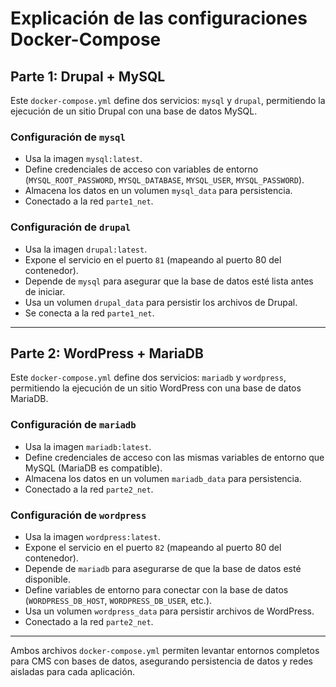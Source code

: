 # Explicación de las configuraciones Docker-Compose

## Parte 1: Drupal + MySQL

Este `docker-compose.yml` define dos servicios: `mysql` y `drupal`, permitiendo la ejecución de un sitio Drupal con una base de datos MySQL.

### Configuración de `mysql`
- Usa la imagen `mysql:latest`.
- Define credenciales de acceso con variables de entorno (`MYSQL_ROOT_PASSWORD`, `MYSQL_DATABASE`, `MYSQL_USER`, `MYSQL_PASSWORD`).
- Almacena los datos en un volumen `mysql_data` para persistencia.
- Conectado a la red `parte1_net`.

### Configuración de `drupal`
- Usa la imagen `drupal:latest`.
- Expone el servicio en el puerto `81` (mapeando al puerto 80 del contenedor).
- Depende de `mysql` para asegurar que la base de datos esté lista antes de iniciar.
- Usa un volumen `drupal_data` para persistir los archivos de Drupal.
- Se conecta a la red `parte1_net`.

---

## Parte 2: WordPress + MariaDB

Este `docker-compose.yml` define dos servicios: `mariadb` y `wordpress`, permitiendo la ejecución de un sitio WordPress con una base de datos MariaDB.

### Configuración de `mariadb`
- Usa la imagen `mariadb:latest`.
- Define credenciales de acceso con las mismas variables de entorno que MySQL (MariaDB es compatible).
- Almacena los datos en un volumen `mariadb_data` para persistencia.
- Conectado a la red `parte2_net`.

### Configuración de `wordpress`
- Usa la imagen `wordpress:latest`.
- Expone el servicio en el puerto `82` (mapeando al puerto 80 del contenedor).
- Depende de `mariadb` para asegurarse de que la base de datos esté disponible.
- Define variables de entorno para conectar con la base de datos (`WORDPRESS_DB_HOST`, `WORDPRESS_DB_USER`, etc.).
- Usa un volumen `wordpress_data` para persistir archivos de WordPress.
- Conectado a la red `parte2_net`.

---

Ambos archivos `docker-compose.yml` permiten levantar entornos completos para CMS con bases de datos, asegurando persistencia de datos y redes aisladas para cada aplicación.

